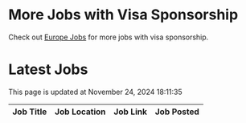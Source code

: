 # More Jobs with Visa Sponsorship

Check out [Europe Jobs](https://github.com/sureshparimi/europejobs#latest-jobs) for more jobs with visa sponsorship.

# Latest Jobs

This page is updated at November 24, 2024 18:11:35

| Job Title | Job Location | Job Link | Job Posted |
| --- | --- | --- | --- |
